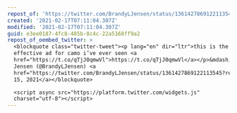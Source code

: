 ```yaml
---
repost_of: 'https://twitter.com/BrandyLJensen/status/1361427869122113545?s=09'
created: '2021-02-17T07:11:04.307Z'
modified: '2021-02-17T07:11:04.307Z'
guid: e3ee0187-4fc8-485b-8c4c-22a5168ff9a2
repost_of_oembed_twitter: >
  <blockquote class="twitter-tweet"><p lang="en" dir="ltr">this is the only
  effective ad for camo i’ve ever seen <a
  href="https://t.co/qTjJ0qmwVl">https://t.co/qTjJ0qmwVl</a></p>&mdash; Brandy
  Jensen (@BrandyLJensen) <a
  href="https://twitter.com/BrandyLJensen/status/1361427869122113545?ref_src=twsrc%5Etfw">February
  15, 2021</a></blockquote>

  <script async src="https://platform.twitter.com/widgets.js"
  charset="utf-8"></script>
---
```

 

